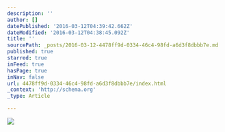 ```yaml
---
description: ''
author: []
datePublished: '2016-03-12T04:39:42.662Z'
dateModified: '2016-03-12T04:38:45.092Z'
title: ''
sourcePath: _posts/2016-03-12-4478ff9d-0334-46c4-98fd-a6d3f8dbbb7e.md
published: true
starred: true
inFeed: true
hasPage: true
inNav: false
url: 4478ff9d-0334-46c4-98fd-a6d3f8dbbb7e/index.html
_context: 'http://schema.org'
_type: Article

---
```

![](https://the-grid-user-content.s3-us-west-2.amazonaws.com/4d87c020-ea24-4731-9bf5-cbd8c6c850cf.png)
